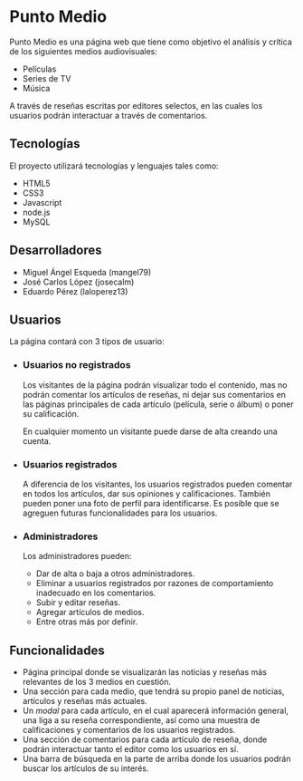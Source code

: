 # Punto Medio

Punto Medio es una página web que tiene como objetivo el análisis y crítica de los siguientes medios audiovisuales:

* Películas
* Series de TV
* Música

A través de reseñas escritas por editores selectos, en las cuales los usuarios podrán interactuar a través de comentarios.

## Tecnologías

El proyecto utilizará tecnologías y lenguajes tales como:

* HTML5
* CSS3
* Javascript
* node.js
* MySQL

## Desarrolladores

* Miguel Ángel Esqueda (mangel79)
* José Carlos López (josecalm)
* Eduardo Pérez (laloperez13)

## Usuarios

La página contará con 3 tipos de usuario:

* ### Usuarios no registrados

  Los visitantes de la página podrán visualizar todo el contenido, mas no podrán comentar los artículos de reseñas, ni dejar sus comentarios en las páginas principales de cada artículo (película, serie o álbum) o poner su calificación.

  En cualquier momento un visitante puede darse de alta creando una cuenta.

* ### Usuarios registrados

  A diferencia de los visitantes, los usuarios registrados pueden comentar en todos los artículos, dar sus opiniones y calificaciones. También pueden poner una foto de perfil para identificarse. Es posible que se agreguen futuras funcionalidades para los usuarios.

* ### Administradores

  Los administradores pueden:

  * Dar de alta o baja a otros administradores.
  * Eliminar a usuarios registrados por razones de comportamiento inadecuado en los comentarios.
  * Subir y editar reseñas.
  * Agregar artículos de medios.
  * Entre otras más por definir.

## Funcionalidades

* Página principal donde se visualizarán las noticias y reseñas más relevantes de los 3 medios en cuestión.
* Una sección para cada medio, que tendrá su propio panel de noticias, artículos y reseñas más actuales.
* Un *modal* para cada artículo, en el cual aparecerá información general, una liga a su reseña correspondiente, así como una muestra de calificaciones y comentarios de los usuarios registrados.
* Una sección de comentarios para cada artículo de reseña, donde podrán interactuar tanto el editor como los usuarios en sí.
* Una barra de búsqueda en la parte de arriba donde los usuarios podrán buscar los artículos de su interés.
